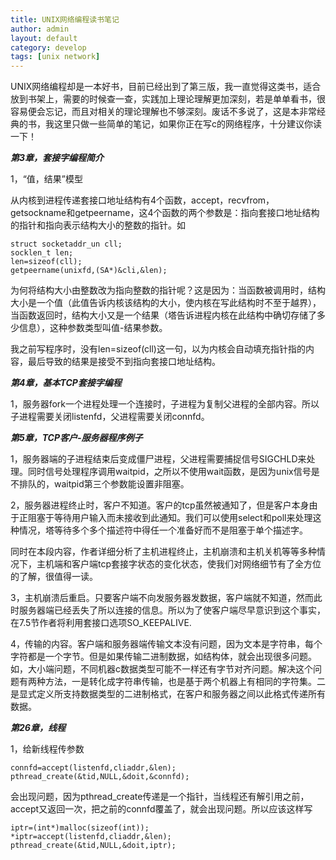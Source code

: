 ```yaml
---
title: UNIX网络编程读书笔记
author: admin
layout: default
category: develop
tags: [unix network]
---
```

UNIX网络编程却是一本好书，目前已经出到了第三版，我一直觉得这类书，适合放到书架上，需要的时候查一查，实践加上理论理解更加深刻，若是单单看书，很容易便会忘记，而且对相关的理论理解也不够深刻。废话不多说了，这是本非常经典的书，我这里只做一些简单的笔记，如果你正在写c的网络程序，十分建议你读一下！

***第3章，套接字编程简介***

1，“值，结果”模型

从内核到进程传递套接口地址结构有4个函数，accept，recvfrom，getsockname和getpeername，这4个函数的两个参数是：指向套接口地址结构的指针和指向表示结构大小的整数的指针。如

    struct socketaddr_un cll;
    socklen_t len;
    len=sizeof(cll);
    getpeername(unixfd,(SA*)&cli,&len);

为何将结构大小由整数改为指向整数的指针呢？这是因为：当函数被调用时，结构大小是一个值（此值告诉内核该结构的大小，使内核在写此结构时不至于越界），当函数返回时，结构大小又是一个结果（塔告诉进程内核在此结构中确切存储了多少信息），这种参数类型叫值-结果参数。

我之前写程序时，没有len=sizeof(cll)这一句，以为内核会自动填充指针指的内容，最后导致的结果是接受不到指向套接口地址结构。

***第4章，基本TCP套接字编程***

1，服务器fork一个进程处理一个连接时，子进程为复制父进程的全部内容。所以子进程需要关闭listenfd，父进程需要关闭connfd。

***第5章，TCP客户-服务器程序例子***

1，服务器端的子进程结束后变成僵尸进程，父进程需要捕捉信号SIGCHLD来处理。同时信号处理程序调用waitpid，之所以不使用wait函数，是因为unix信号是不排队的，waitpid第三个参数能设置非阻塞。

2，服务器进程终止时，客户不知道。客户的tcp虽然被通知了，但是客户本身由于正阻塞于等待用户输入而未接收到此通知。我们可以使用select和poll来处理这种情况，塔等待多个多个描述符中得任一个准备好而不是阻塞于单个描述字。

同时在本段内容，作者详细分析了主机进程终止，主机崩溃和主机关机等等多种情况下，主机端和客户端tcp套接字状态的变化状态，使我们对网络细节有了全方位的了解，很值得一读。

3，主机崩溃后重启。只要客户端不向发服务器发数据，客户端就不知道，然而此时服务器端已经丢失了所以连接的信息。所以为了使客户端尽早意识到这个事实，在7.5节作者将利用套接口选项SO_KEEPALIVE.

4，传输的内容。客户端和服务器端传输文本没有问题，因为文本是字符串，每个字符都是一个字节。但是如果传输二进制数据，如结构体，就会出现很多问题。如，大小端问题，不同机器c数据类型可能不一样还有字节对齐问题。解决这个问题有两种方法，一是转化成字符串传输，也是基于两个机器上有相同的字符集。二是显式定义所支持数据类型的二进制格式，在客户和服务器之间以此格式传递所有数据。



***第26章，线程***

1，给新线程传参数

    connfd=accept(listenfd,cliaddr,&len);
    pthread_create(&tid,NULL,&doit,&connfd);

会出现问题，因为pthread_create传递是一个指针，当线程还有解引用之前，accept又返回一次，把之前的connfd覆盖了，就会出现问题。所以应该这样写

    iptr=(int*)malloc(sizeof(int));
    *iptr=accept(listenfd,cliaddr,&len);
    pthread_create(&tid,NULL,&doit,iptr);